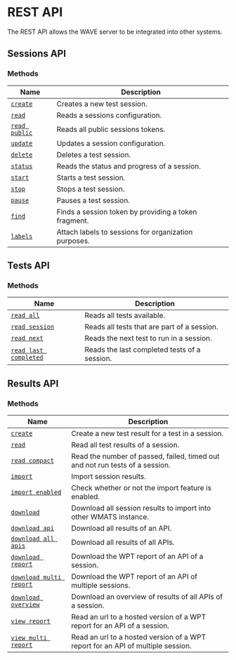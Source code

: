 # REST API

The REST API allows the WAVE server to be integrated into other systems.

## Sessions API <a name="sessions-api"></a>

### Methods

| Name                                           | Description                                          |
| ---------------------------------------------- | ---------------------------------------------------- |
| [`create`](./sessions-api/create.md)           | Creates a new test session.                          |
| [`read`](./sessions-api/read.md)               | Reads a sessions configuration.                      |
| [`read public`](./sessions-api/read-public.md) | Reads all public sessions tokens.                    |
| [`update`](./sessions-api/update.md)           | Updates a session configuration.                     |
| [`delete`](./sessions-api/delete.md)           | Deletes a test session.                              |
| [`status`](./sessions-api/status.md)           | Reads the status and progress of a session.          |
| [`start`](./sessions-api/control.md#start)     | Starts a test session.                               |
| [`stop`](./sessions-api/control.md#stop)       | Stops a test session.                                |
| [`pause`](./sessions-api/control.md#pause)     | Pauses a test session.                               |
| [`find`](./sessions-api/find.md)               | Finds a session token by providing a token fragment. |
| [`labels`](./sessions-api/labels.md)             | Attach labels to sessions for organization purposes. |

## Tests API <a name="tests-api"></a>

### Methods

| Name                                                        | Description                                  |
| ----------------------------------------------------------- | -------------------------------------------- |
| [`read all`](./tests-api/read-all.md)                       | Reads all tests available.                   |
| [`read session`](./tests-api/read-session.md)               | Reads all tests that are part of a session.  |
| [`read next`](./tests-api/read-next.md)                     | Reads the next test to run in a session.     |
| [`read last completed`](./tests-api/read-last-completed.md) | Reads the last completed tests of a session. |

## Results API <a name="results-api"></a>

### Methods

| Name                                                                       | Description                                                                     |
| -------------------------------------------------------------------------- | ------------------------------------------------------------------------------- |
| [`create`](./results-api/create.md)                                        | Create a new test result for a test in a session.                               |
| [`read`](./results-api/read.md)                                            | Read all test results of a session.                                             |
| [`read compact`](./results-api/read-compact.md)                            | Read the number of passed, failed, timed out and not run tests of a session.    |
| [`import`](./results-api/import.md)                                        | Import session results.                                                         |
| [`import enabled`](./results-api/import.md#enabled)                        | Check whether or not the import feature is enabled.                             |
| [`download`](./results-api/download.md#download)                           | Download all session results to import into other WMATS instance.               |
| [`download api`](./results-api/download.md#download-api)                   | Download all results of an API.                                                 |
| [`download all apis`](./results-api/download.md#download-all-apis)         | Download all results of all APIs.                                               |
| [`download report`](./results-api/download.md#download-report)             | Download the WPT report of an API of a session.                                 |
| [`download multi report`](./results-api/download.md#download-multi-report) | Download the WPT report of an API of multiple sessions.                         |
| [`download overview`](./results-api/download.md#download-overview)         | Download an overview of results of all APIs of a session.                       |
| [`view report`](./results-api/view.md)                                     | Read an url to a hosted version of a WPT report for an API of a session.        |
| [`view multi report`](./results-api/view.md)                               | Read an url to a hosted version of a WPT report for an API of multiple session. |
